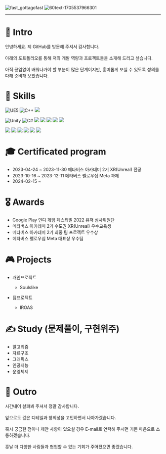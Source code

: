 
![fast_gottagofast](https://github.com/wow2658/wow2658/assets/34699039/1e4acdeb-4bdc-44a6-9ec4-aa831e9921eb)
![60text-1705537966301](https://github.com/wow2658/wow2658/assets/34699039/02392e85-01ad-4ccc-9486-045f43eeb45d)



***

# 👋 Intro
안녕하세요. 제 GitHub를 방문해 주셔서 감사합니다. <br> <br> 아래의 포트폴리오를 통해 저의 개발 역량과 프로젝트들을 소개해 드리고 싶습니다. <br> <br>
아직 끊임없이 배워나가야 할 부분이 많은 단계이지만, 흥미롭게 보실 수 있도록 성의를 다해 준비해 보았습니다. 

# 🌱 Skills
<img alt="UE5" src ="https://img.shields.io/badge/Unreal Engine-0E1128.svg?&style=social&logo=unrealengine&logoColor=#0E1128"/> <img alt="C++" src ="https://img.shields.io/badge/C++-00599C.svg?&style=social&logo=cplusplus&logoColor=#00599C"/> <img src ="https://img.shields.io/badge/Visual Studio-00599C.svg?&style=social&logo=visualstudio&logoColor=#00599C"/> 

<img alt="Unity" src ="https://img.shields.io/badge/Unity-000000.svg?&style=social&logo=unity&logoColor=#0E1128"/> <img alt="C#" src ="https://img.shields.io/badge/C%23-512BD4.svg?&style=social&logo=csharp&logoColor=#0E1128"/> 
 <img src ="https://img.shields.io/badge/Photoshop-00599C.svg?&style=social&logo=adobephotoshop&logoColor=#00599C"/> <img src ="https://img.shields.io/badge/After Effects-00599C.svg?&style=social&logo=adobeaftereffects&logoColor=#00599C"/> <img src ="https://img.shields.io/badge/Aseprite-00599C.svg?&style=social&logo=aseprite&logoColor=#00599C"/>  <img src ="https://img.shields.io/badge/Blender-E87D0D.svg?&style=social&logo=blender&logoColor=#E87D0D"/> <img src ="https://img.shields.io/badge/Houdini-00599C.svg?&style=social&logo=Houdini&logoColor=#00599C"/> 
 
<img src ="https://img.shields.io/badge/Obsidian-00599C.svg?&style=social&logo=obsidian&logoColor=#00599C"/> <img src ="https://img.shields.io/badge/Notion-00599C.svg?&style=social&logo=notion&logoColor=#00599C"/> <img src ="https://img.shields.io/badge/Github-00599C.svg?&style=social&logo=github&logoColor=#00599C"/> <img src ="https://img.shields.io/badge/Excel-00599C.svg?&style=social&logo=microsoftexcel&logoColor=#00599C"/> <img src ="https://img.shields.io/badge/Steam-00599C.svg?&style=social&logo=steam&logoColor=#00599C"/> <img src ="https://img.shields.io/badge/Oculus-00599C.svg?&style=social&logo=oculus&logoColor=#00599C"/> 

# 🎓 Certificated program
+ 2023-04-24 ~ 2023-11-30 메타버스 아카데미 2기 XR(Unreal) 전공
+ 2023-10-16 ~ 2023-12-11 메타버스 펠로우십 Meta 과제
+ 2024-02-15 ~
  
# 🎖️ Awards 
+ Google Play 인디 게임 페스티벌 2022 유저 심사위원단
+ 메타버스 아카데미 2기 수도권 XR(Unreal) 우수교육생
+ 메타버스 아카데미 2기 최종 팀 프로젝트 우수상
+ 메타버스 펠로우십 Meta 대표상 우수팀

# 🎮 Projects
+ 개인프로젝트
  + Soulslike
  
+ 팀프로젝트
  + IROAS

# ✍️ Study (문제풀이, 구현위주)
+ 알고리즘
+ 자료구조
+ 그래픽스
+ 인공지능
+ 운영체제
  


# 🤞 Outro
시간내어 살펴봐 주셔서 정말 감사합니다.  <br><br>  앞으로도 깊은 디테일과 창의성을 고민하면서 나아가겠습니다. <br><br> 혹시 궁금한 점이나 제안 사항이 있으실 경우 E-mail로 연락해 주시면 기쁜 마음으로 소통하겠습니다. <br><br> 훗날 더 다양한 사람들과 협업할 수 있는 기회가 주어졌으면 좋겠습니다.


<!--
**wow2658/wow2658** is a ✨ _special_ ✨ repository because its `README.md` (this file) appears on your GitHub profile.

Here are some ideas to get you started:

- 🔭 I’m currently working on ...
- 🌱 I’m currently learning ...
- 👯 I’m looking to collaborate on ...
- 🤔 I’m looking for help with ...
- 💬 Ask me about ...
- 📫 How to reach me: ...
- 😄 Pronouns: ...
- ⚡ Fun fact: ...
-->


